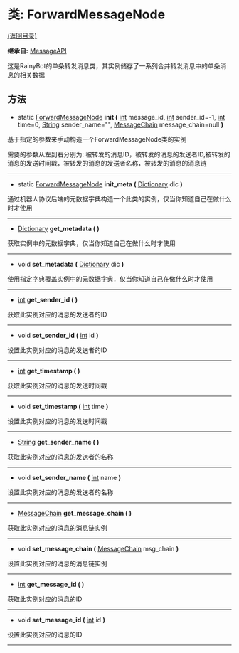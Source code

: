 # 类: ForwardMessageNode  
[(返回目录)](README.md)  
  
**继承自:** [MessageAPI](MessageAPI.md)  
  
这是RainyBot的单条转发消息类，其实例储存了一系列合并转发消息中的单条消息的相关数据  
  
## 方法 
  
- static [ForwardMessageNode](ForwardMessageNode.md) **init (** [int](https://docs.godotengine.org/en/latest/classes/class_int.html) message_id, [int](https://docs.godotengine.org/en/latest/classes/class_int.html) sender_id=-1, [int](https://docs.godotengine.org/en/latest/classes/class_int.html) time=0, [String](https://docs.godotengine.org/en/latest/classes/class_string.html) sender_name="", [MessageChain](MessageChain.md) message_chain=null **)**  
  
基于指定的参数来手动构造一个ForwardMessageNode类的实例   
  
需要的参数从左到右分别为: 被转发的消息ID，被转发的消息的发送者ID,被转发的消息的发送时间戳，被转发的消息的发送者名称，被转发的消息的消息链  
  
---  
  
- static [ForwardMessageNode](ForwardMessageNode.md) **init_meta (** [Dictionary](https://docs.godotengine.org/en/latest/classes/class_dictionary.html) dic **)**  
  
通过机器人协议后端的元数据字典构造一个此类的实例，仅当你知道自己在做什么时才使用  
  
---  
  
-  [Dictionary](https://docs.godotengine.org/en/latest/classes/class_dictionary.html) **get_metadata ( )**  
  
获取实例中的元数据字典，仅当你知道自己在做什么时才使用  
  
---  
  
-  void **set_metadata (** [Dictionary](https://docs.godotengine.org/en/latest/classes/class_dictionary.html) dic **)**  
  
使用指定字典覆盖实例中的元数据字典，仅当你知道自己在做什么时才使用  
  
---  
  
-  [int](https://docs.godotengine.org/en/latest/classes/class_int.html) **get_sender_id ( )**  
  
获取此实例对应的消息的发送者的ID  
  
---  
  
-  void **set_sender_id (** [int](https://docs.godotengine.org/en/latest/classes/class_int.html) id **)**  
  
设置此实例对应的消息的发送者的ID  
  
---  
  
-  [int](https://docs.godotengine.org/en/latest/classes/class_int.html) **get_timestamp ( )**  
  
获取此实例对应的消息的发送时间戳  
  
---  
  
-  void **set_timestamp (** [int](https://docs.godotengine.org/en/latest/classes/class_int.html) time **)**  
  
设置此实例对应的消息的发送时间戳  
  
---  
  
-  [String](https://docs.godotengine.org/en/latest/classes/class_string.html) **get_sender_name ( )**  
  
获取此实例对应的消息的发送者的名称  
  
---  
  
-  void **set_sender_name (** [int](https://docs.godotengine.org/en/latest/classes/class_int.html) name **)**  
  
设置此实例对应的消息的发送者的名称  
  
---  
  
-  [MessageChain](MessageChain.md) **get_message_chain ( )**  
  
获取此实例对应的消息的消息链实例  
  
---  
  
-  void **set_message_chain (** [MessageChain](MessageChain.md) msg_chain **)**  
  
设置此实例对应的消息的消息链实例  
  
---  
  
-  [int](https://docs.godotengine.org/en/latest/classes/class_int.html) **get_message_id ( )**  
  
获取此实例对应的消息的ID  
  
---  
  
-  void **set_message_id (** [int](https://docs.godotengine.org/en/latest/classes/class_int.html) id **)**  
  
设置此实例对应的消息的ID  
  
---  
  

